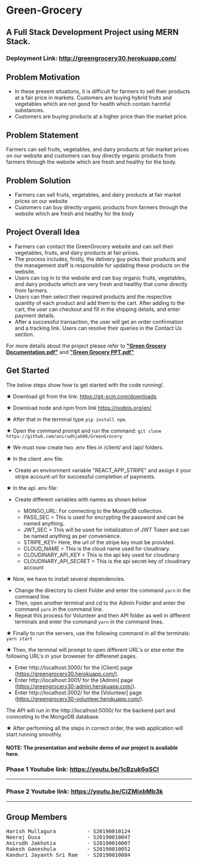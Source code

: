# Green-Grocery
## A Full Stack Development Project using MERN Stack.

### Deployment Link: http://greengrocery30.herokuapp.com/

## Problem Motivation
- In these present situations, it is difficult for farmers to sell their products at a fair price in markets. Customers are buying hybrid fruits and vegetables which are not good for health which contain harmful substances.
- Customers are buying products at a higher price than the market price.

## Problem Statement
Farmers can sell fruits, vegetables, and dairy products at fair market prices on our website and customers can buy directly organic products from farmers through the website which are fresh and healthy for the body.
 
## Problem Solution
- Farmers can sell fruits, vegetables, and dairy products at fair market prices on our website
- Customers can buy directly organic products from farmers through the website which are fresh and healthy for the body

## Project Overall Idea
- Farmers can contact the GreenGrocery website and can sell their vegetables, fruits, and dairy products at fair prices.
- The process includes, firstly, the delivery guy picks their products and the management staff is responsible for
updating these products on the website.
- Users can log in to the website and can buy organic fruits, vegetables, and dairy products which are very fresh and healthy that come directly from farmers.
- Users can then select their required products and the respective quantity of each product and add them to the cart. After adding to the cart, the user can checkout and fill in the shipping details, and enter payment details.
- After a successful transaction, the user will get an order confirmation and a tracking link. Users can resolve their queries in the Contact Us section.

For more details about the project please refer to [**"Green Grocery Documentation.pdf"**][1] and [**"Green Grocery PPT.pdf"**][2]

[1]: https://github.com/mullaguraharish/GreenGrocery/blob/main/Green%20Grocery%20Documentation.pdf "Title"
[2]: https://github.com/mullaguraharish/GreenGrocery/blob/main/Green%20Grocery%20PPT.pdf "Title"


## Get Started

The below steps show how to get started with the code running!.

★ Download git from the link:
https://git-scm.com/downloads.

★ Download node and npm from link
https://nodejs.org/en/.

★ After that in the terminal type ```pip install npm```.

★ Open the command prompt and run the command: 
```git clone https://github.com/anirudhjak06/GreenGrocery```

★ We must now create two .env files in /client/ and /api/ folders.
  
★ In the client .env file:

- Create an environment variable "REACT_APP_STRIPE" and assign it your stripe account url for successful completion of payments.

★ In the api .env file:

- Create different variables with names as shown below 

  - MONGO_URL: For connecting to the MongoDB collection.
  - PASS_SEC = This is used for encrypting the password and can be named anything. 
  - JWT_SEC = This will be used for initialization of JWT Token and can be named anything as per convenience.
  - STRIPE_KEY= Here, the url of the stripe key must be provided.
  - CLOUD_NAME = This is the cloud name used for cloudinary.
  - CLOUDINARY_API_KEY = This is the api key used for cloudinary.
  - CLOUDINARY_API_SECRET = This is the api secret key of cloudinary account 

★ Now, we have to install several dependencies.

- Change the directory to client Folder and enter the command ```yarn``` in the command line.
- Then, open another terminal and cd to the Admin Folder and enter the command ```yarn``` in the command line.
- Repeat this process for Volunteer and then API folder as well in different terminals and enter the command ```yarn``` in the command lines.

★ Finally to run the servers, use the following command
in all the terminals: ```yarn start```

★ Then, the terminal will prompt to open different URL's or else
enter the following URL's in your broweser for differenet pages.
- Enter http://localhost:3000/ for the [Client] page (https://greengrocery30.herokuapp.com/).
- Enter http://localhost:3001/ for the [Admin] page (https://greengrocery30-admin.herokuapp.com/).
- Enter http://localhost:3002/ for the [Volunteer] page (https://greengrocery30-volunteer.herokuapp.com/).

The API will run in the http://localhost:5000/ for the backend part and connceting to the MongoDB database.

★ After performing all the steps in correct order, the web application will start running smoothly. 

#### NOTE: The presentation and website demo of our project is available here.

### Phase 1 Youtube link: https://youtu.be/1cBzuk6oSCI

<hr>

### Phase 2 Youtube link: https://youtu.be/CiZMixbMb3k
<hr>

## Group Members

<pre>
Harish Mullagura          - S20190010124
Neeraj Dusa               - S20190010047
Anirudh Jakhotia          - S20190010007
Rakesh Ganeshula          - S20190010052
Kanduri Jayanth Sri Ram   - S20190010084
</pre>

